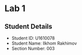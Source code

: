# Lab 1

## Student Details

- Student ID: U1610078
- Student Name: Ilkhom Rakhimov
- Section Number: 003